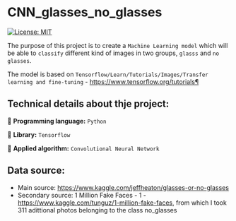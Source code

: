 # CNN_glasses_no_glasses

[![License: MIT](https://img.shields.io/badge/License-MIT-yellow.svg)](https://opensource.org/licenses/MIT) 

The purpose of this project is to create a `Machine Learning model` which will be able to `classify` different kind of images in two groups, `glasss` and `no glasses`. 

The model is based on `Tensorflow/Learn/Tutorials/Images/Transfer learning and fine-tuning` - https://www.tensorflow.org/tutorials¶

## Technical details about thje project:

 :round_pushpin: **Programming language:** `Python`

 :round_pushpin: **Library:** `Tensorflow`

 :round_pushpin: **Applied algorithm:** `Convolutional Neural Network`

## Data source: 

- Main source: https://www.kaggle.com/jeffheaton/glasses-or-no-glasses
- Secondary source: 1 Million Fake Faces - 1 - https://www.kaggle.com/tunguz/1-million-fake-faces, from which I took 311 adittional photos belonging to the class no_glasses
